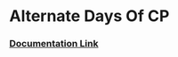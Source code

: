 # Alternate Days Of CP
### [Documentation Link](https://docs.google.com/document/d/1735dxmY-QVlOoa53Ne5LBRFOYRigYuT17nKD3r_Cy-0/edit?usp=sharing)